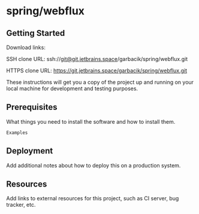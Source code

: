 # spring/webflux



## Getting Started

Download links:

SSH clone URL: ssh://git@git.jetbrains.space/garbacik/spring/webflux.git

HTTPS clone URL: https://git.jetbrains.space/garbacik/spring/webflux.git



These instructions will get you a copy of the project up and running on your local machine for development and testing purposes.

## Prerequisites

What things you need to install the software and how to install them.

```
Examples
```

## Deployment

Add additional notes about how to deploy this on a production system.

## Resources

Add links to external resources for this project, such as CI server, bug tracker, etc.
